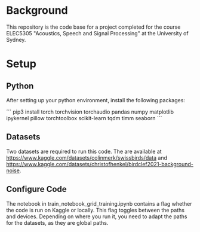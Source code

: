 
# Background
This repository is the code base for a project completed for the course ELEC5305 "Acoustics, Speech and Signal Processing" at the University of Sydney.


# Setup

## Python
After setting up your python environment, install the following packages:

´´´
pip3 install torch torchvision torchaudio pandas numpy matplotlib ipykernel pillow torchtoolbox scikit-learn tqdm timm seaborn
´´´

## Datasets

Two datasets are required to run this code. The are available at https://www.kaggle.com/datasets/colinmerk/swissbirds/data and https://www.kaggle.com/datasets/christofhenkel/birdclef2021-background-noise.


## Configure Code

The notebook in train_notebook_grid_training.ipynb contains a flag whether the code is run on Kaggle or locally. This flag toggles between the paths and devices. Depending on where you run it, you need to adapt the paths for the datasets, as they are global paths.
